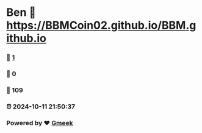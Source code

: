 # Ben :link: https://BBMCoin02.github.io/BBM.github.io 
### :page_facing_up: [1](https://BBMCoin02.github.io/BBM.github.io/tag.html) 
### :speech_balloon: 0 
### :hibiscus: 109 
### :alarm_clock: 2024-10-11 21:50:37 
### Powered by :heart: [Gmeek](https://github.com/Meekdai/Gmeek)
